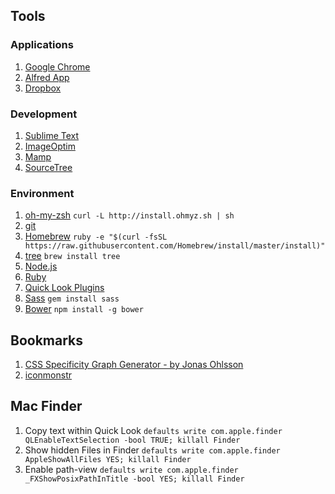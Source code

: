 ## Tools

### Applications
1. [Google Chrome](http://www.google.com/chrome/)
1. [Alfred App](http://www.alfredapp.com/)
1. [Dropbox](https://www.dropbox.com/)

### Development
1. [Sublime Text](http://www.sublimetext.com/)
1. [ImageOptim](https://imageoptim.com/)
1. [Mamp](http://www.mamp.info/de/)
1. [SourceTree](http://www.sourcetreeapp.com/)

### Environment
1. [oh-my-zsh](https://github.com/robbyrussell/oh-my-zsh) `curl -L http://install.ohmyz.sh | sh`
1. [git](http://git-scm.com/)
1. [Homebrew](http://brew.sh/) `ruby -e "$(curl -fsSL https://raw.githubusercontent.com/Homebrew/install/master/install)"`
1. [tree](http://brewformulas.org/Tree) `brew install tree`
1. [Node.js](http://nodejs.org/)
1. [Ruby](https://www.ruby-lang.org/)
1. [Quick Look Plugins](https://github.com/sindresorhus/quick-look-plugins)
1. [Sass](http://sass-lang.com/) `gem install sass`
1. [Bower](http://bower.io/) `npm install -g bower`

## Bookmarks
1. [CSS Specificity Graph Generator - by Jonas Ohlsson](http://jonassebastianohlsson.com/specificity-graph/)
1. [iconmonstr](http://iconmonstr.com/)

## Mac Finder
1. Copy text within Quick Look `defaults write com.apple.finder QLEnableTextSelection -bool TRUE; killall Finder`
1. Show hidden Files in Finder `defaults write com.apple.finder AppleShowAllFiles YES; killall Finder`
1. Enable path-view `defaults write com.apple.finder _FXShowPosixPathInTitle -bool YES; killall Finder`
